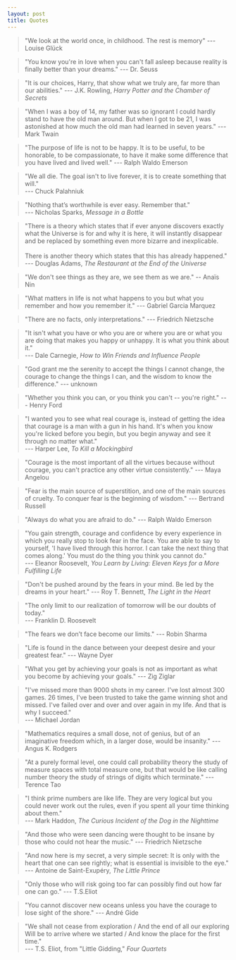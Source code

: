 ```yaml
---
layout: post
title: Quotes
---
```


> "We look at the world once, in childhood. The rest is memory" --- Louise Glück

> "You know you're in love when you can't fall asleep because reality is finally better than your dreams." --- Dr. Seuss

> "It is our choices, Harry, that show what we truly are, far more than our abilities." --- J.K. Rowling, <i>Harry Potter and the Chamber of Secrets</i>

> "When I was a boy of 14, my father was so ignorant I could hardly stand to have the old man around. But when I got to be 21, I was astonished at how much the old man had learned in seven years." --- Mark Twain

> "The purpose of life is not to be happy. It is to be useful, to be honorable, to be compassionate, to have it make some difference that you have lived and lived well."
--- Ralph Waldo Emerson

> "We all die. The goal isn't to live forever, it is to create something that will." <br>
--- Chuck Palahniuk

> "Nothing that’s worthwhile is ever easy. Remember that." <br> --- Nicholas Sparks, <i>Message in a Bottle</i>

> "There is a theory which states that if ever anyone discovers exactly what the Universe is for and why it is here, it will instantly disappear and be replaced by something even more bizarre and inexplicable. <br><br> There is another theory which states that this has already happened." <br> --- Douglas Adams, <i>The Restaurant at the End of the Universe</i>

> "We don't see things as they are, we see them as we are." -- Anaïs Nin

> "What matters in life is not what happens to you but what you remember and how you remember it." --- Gabriel Garcia Marquez

> "There are no facts, only interpretations." --- Friedrich Nietzsche

> "It isn't what you have or who you are or where you are or what you are doing that makes you happy or unhappy. It is what you think about it." <br> --- Dale Carnegie, <i>How to Win Friends and Influence People</i>

> "God grant me the serenity to accept the things I cannot change, the courage to change the things I can, and the wisdom to know the difference." --- unknown

> "Whether you think you can, or you think you can't -- you're right." --- Henry Ford

> "I wanted you to see what real courage is, instead of getting the idea that courage is a man with a gun in his hand. It's when you know you're licked before you begin, but you begin anyway and see it through no matter what." <br> --- Harper Lee, <i>To Kill a Mockingbird</i>

> "Courage is the most important of all the virtues because without courage, you can't practice any other virtue consistently." --- Maya Angelou

> "Fear is the main source of superstition, and one of the main sources of cruelty. To conquer fear is the beginning of wisdom." --- Bertrand Russell

> "Always do what you are afraid to do." --- Ralph Waldo Emerson

> "You gain strength, courage and confidence by every experience in which you really stop to look fear in the face. You are able to say to yourself, 'I have lived through this horror. I can take the next thing that comes along.' You must do the thing you think you cannot do." <br> --- Eleanor Roosevelt, <i>You Learn by Living: Eleven Keys for a More Fulfilling Life</i>

> "Don't be pushed around by the fears in your mind. Be led by the dreams in your heart." --- Roy T. Bennett, <i>The Light in the Heart</i>

> "The only limit to our realization of tomorrow will be our doubts of today." <br> --- Franklin D. Roosevelt

> "The fears we don’t face become our limits." --- Robin Sharma

> "Life is found in the dance between your deepest desire and your greatest fear." --- Wayne Dyer

> "What you get by achieving your goals is not as important as what you become by achieving your goals." --- Zig Ziglar

> "I've missed more than 9000 shots in my career. I've lost almost 300 games. 26 times, I've been trusted to take the game winning shot and missed. I've failed over and over and over again in my life. And that is why I succeed." <br>
--- Michael Jordan

> "Mathematics requires a small dose, not of genius, but of an imaginative freedom which, in a larger dose, would be insanity." --- Angus K. Rodgers

> "At a purely formal level, one could call probability theory the study of measure spaces with total measure one, but that would be like calling number theory the study of strings of digits which terminate." --- Terence Tao

> "I think prime numbers are like life. They are very logical but you could never work out the rules, even if you spent all your time thinking about them." <br>
--- Mark Haddon, <i>The Curious Incident of the Dog in the Nighttime</i> 

> "And those who were seen dancing were thought to be insane by those who could not hear the music." --- Friedrich Nietzsche

> "And now here is my secret, a very simple secret: It is only with the heart that one can see rightly; what is essential is invisible to the eye." <br>
--- Antoine de Saint-Exupéry, <i>The Little Prince</i>

> "Only those who will risk going too far can possibly find out how far one can go." --- T.S.Eliot

> "You cannot discover new oceans unless you have the courage to lose sight of the shore." --- André Gide

> "We shall not cease from exploration / And the end of all our exploring <br>
Will be to arrive where we started / And know the place for the first time." <br>
--- T.S. Eliot, from "Little Gidding," <i>Four Quartets</i>



